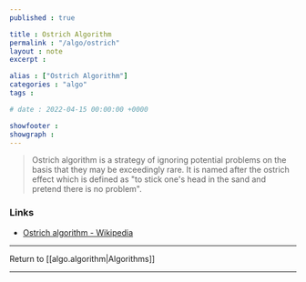```yaml
---
published : true

title : Ostrich Algorithm
permalink : "/algo/ostrich"
layout : note
excerpt : 

alias : ["Ostrich Algorithm"]
categories : "algo"
tags : 

# date : 2022-04-15 00:00:00 +0000

showfooter : 
showgraph : 
---
```


> Ostrich algorithm is a strategy of ignoring potential problems on the basis that they may be exceedingly rare. It is named after the ostrich effect which is defined as "to stick one's head in the sand and pretend there is no problem".

### Links 

- [Ostrich algorithm - Wikipedia](https://en.wikipedia.org/wiki/Ostrich_algorithm)

---

Return to [[algo.algorithm|Algorithms]]

---